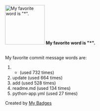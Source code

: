 <img src="https://github.com/my-badges/my-badges/blob/master/src/all-badges/favorite-word/favorite-word.png?raw=true" alt="My favorite word is &quot;*&quot;." title="My favorite word is &quot;*&quot;." width="128">
<strong>My favorite word is &quot;*&quot;.</strong>
<br><br>

My favorite commit message words are:

1. * (used 732 times)
2. update (used 664 times)
3. add (used 528 times)
4. readme.md (used 134 times)
5. python-app.yml (used 27 times)


Created by <a href="https://github.com/my-badges/my-badges">My Badges</a>